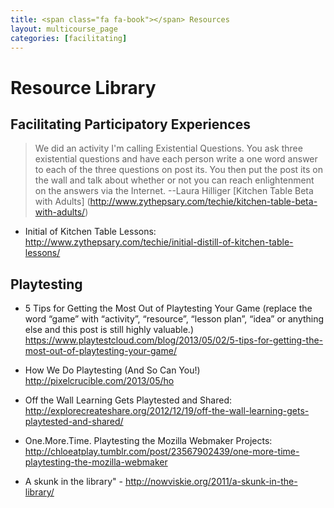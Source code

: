 ```yaml
---
title: <span class="fa fa-book"></span> Resources
layout: multicourse_page
categories: [facilitating]
---
```


# Resource Library 

## Facilitating Participatory Experiences
>We did an activity I'm calling Existential Questions. You ask three existential questions and have each person write a one word answer to each of the three questions on post its. You then put the post its on the wall and talk about whether or not you can reach enlightenment on the answers via the Internet.
--Laura Hilliger [Kitchen Table Beta with Adults] (http://www.zythepsary.com/techie/kitchen-table-beta-with-adults/)


* Initial of Kitchen Table Lessons: http://www.zythepsary.com/techie/initial-distill-of-kitchen-table-lessons/


## Playtesting 

* 5 Tips for Getting the Most Out of Playtesting Your Game (replace the word “game” with “activity”, “resource”, “lesson plan”, “idea” or anything else and this post is still highly valuable.) https://www.playtestcloud.com/blog/2013/05/02/5-tips-for-getting-the-most-out-of-playtesting-your-game/

* How We Do Playtesting (And So Can You!) http://pixelcrucible.com/2013/05/ho
* Off the Wall Learning Gets Playtested and Shared: http://explorecreateshare.org/2012/12/19/off-the-wall-learning-gets-playtested-and-shared/
* One.More.Time. Playtesting the Mozilla Webmaker Projects: http://chloeatplay.tumblr.com/post/23567902439/one-more-time-playtesting-the-mozilla-webmaker

* A skunk in the library" - http://nowviskie.org/2011/a-skunk-in-the-library/

